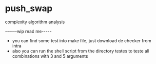 # push_swap
complexity algorithm analysis

------wip read me-----

- you can find some test into make file, just download de checker from intra
- also you can run the shell script from the directory testes to teste all combinations with 3 and 5 arguments
